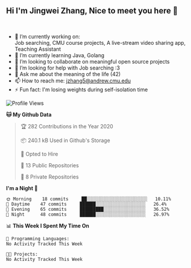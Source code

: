 Hi I'm Jingwei Zhang, Nice to meet you here 👋
---
<br>


- 🔭 I’m currently working on: <br>
    Job searching, CMU course projects, A live-stream video sharing app, Teaching Assistant
- 🌱 I’m currently learning Java, Golang
- 👯 I’m looking to collaborate on meaningful open source projects
- 🤔 I’m looking for help with Job searching :3
- 💬 Ask me about the meaning of the life (42)
- 📫 How to reach me: jzhang5@andrew.cmu.edu
- ⚡ Fun fact: I'm losing weights during self-isolation time

<!--START_SECTION:waka-->
![Profile Views](http://img.shields.io/badge/Profile%20Views-0-blue)

**🐱 My Github Data** 

> 🏆 282 Contributions in the Year 2020
 > 
> 📦 240.1 kB Used in Github's Storage 
 > 
> 💼 Opted to Hire
 > 
> 📜 13 Public Repositories
 > 
> 🔑 8 Private Repositories 

**I'm a Night 🦉** 

```text
🌞 Morning    18 commits     ██░░░░░░░░░░░░░░░░░░░░░░░   10.11% 
🌆 Daytime    47 commits     ██████░░░░░░░░░░░░░░░░░░░   26.4% 
🌃 Evening    65 commits     █████████░░░░░░░░░░░░░░░░   36.52% 
🌙 Night      48 commits     ██████░░░░░░░░░░░░░░░░░░░   26.97%

```


📊 **This Week I Spent My Time On** 

```text
💬 Programming Languages: 
No Activity Tracked This Week

🐱‍💻 Projects: 
No Activity Tracked This Week

```


<!--END_SECTION:waka-->
